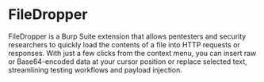 # FileDropper
FileDropper is a Burp Suite extension that allows pentesters and security researchers to quickly load the contents of a file into HTTP requests or responses. With just a few clicks from the context menu, you can insert raw or Base64-encoded data at your cursor position or replace selected text, streamlining testing workflows and payload injection.
